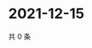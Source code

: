 # 2021-12-15

共 0 条

<!-- BEGIN WEIBO -->
<!-- 最后更新时间 Wed Dec 15 2021 13:02:12 GMT+0800 (China Standard Time) -->

<!-- END WEIBO -->
